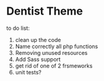 # Dentist Theme
to do list:
1. clean up the code
2. Name correctly all php functions
3. Removing unused resources
4. Add Sass support
5. get rid of one of 2 frsmeworks
6. unit tests? 